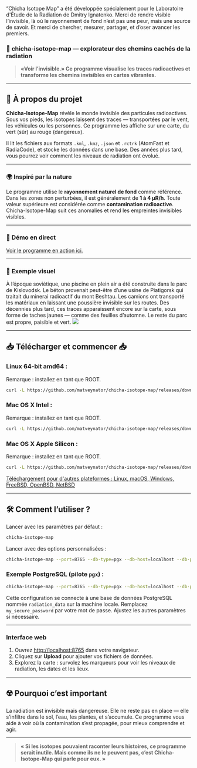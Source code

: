 “Chicha Isotope Map” a été développée spécialement pour le Laboratoire d'Étude de la Radiation de Dmitry Ignatenko. Merci de rendre visible l’invisible, là où le rayonnement de fond n’est pas une peur, mais une source de savoir. Et merci de chercher, mesurer, partager, et d’oser avancer les premiers.

### 🌌 **chicha-isotope-map** — explorateur des chemins cachés de la radiation

> **«Voir l’invisible.» Ce programme visualise les traces radioactives et transforme les chemins invisibles en cartes vibrantes.**

---

## 📖 **À propos du projet**

**Chicha-Isotope-Map** révèle le monde invisible des particules radioactives. Sous vos pieds, les isotopes laissent des traces — transportées par le vent, les véhicules ou les personnes. Ce programme les affiche sur une carte, du vert (sûr) au rouge (dangereux).

Il lit les fichiers aux formats `.kml`, `.kmz`, `.json` et `.rctrk` (AtomFast et RadiaCode), et stocke les données dans une base. Des années plus tard, vous pourrez voir comment les niveaux de radiation ont évolué.

---

### 🌍 **Inspiré par la nature**

Le programme utilise le **rayonnement naturel de fond** comme référence. Dans les zones non perturbées, il est généralement de **1 à 4 µR/h**. Toute valeur supérieure est considérée comme **contamination radioactive**. Chicha-Isotope-Map suit ces anomalies et rend les empreintes invisibles visibles.

---

### 📸 **Démo en direct**

<a href="https://jutsa.ru" target="_blank">Voir le programme en action ici.</a>

---

### 📸 **Exemple visuel**

À l’époque soviétique, une piscine en plein air a été construite dans le parc de Kislovodsk. Le béton provenait peut-être d’une usine de Piatigorsk qui traitait du minerai radioactif du mont Beshtau. Les camions ont transporté les matériaux en laissant une poussière invisible sur les routes. Des décennies plus tard, ces traces apparaissent encore sur la carte, sous forme de taches jaunes — comme des feuilles d’automne. Le reste du parc est propre, paisible et vert. <img src="https://repository-images.githubusercontent.com/870016860/11fd6abc-fe8b-4cd8-95c2-df1c631c8762">

---

## 📥 **Télécharger et commencer** 📥

### Linux 64-bit amd64 :

Remarque : installez en tant que ROOT.

```bash
curl -L https://github.com/matveynator/chicha-isotope-map/releases/download/latest/chicha-isotope-map_linux_amd64 > /usr/local/bin/chicha-isotope-map; chmod +x /usr/local/bin/chicha-isotope-map; chicha-isotope-map --version;
```

### Mac OS X Intel :

Remarque : installez en tant que ROOT.

```bash
curl -L https://github.com/matveynator/chicha-isotope-map/releases/download/latest/chicha-isotope-map_darwin_amd64 > /usr/local/bin/chicha-isotope-map; chmod +x /usr/local/bin/chicha-isotope-map; chicha-isotope-map --version;
```

### Mac OS X Apple Silicon :

Remarque : installez en tant que ROOT.

```bash
curl -L https://github.com/matveynator/chicha-isotope-map/releases/download/latest/chicha-isotope-map_darwin_amd64 > /usr/local/bin/chicha-isotope-map; chmod +x /usr/local/bin/chicha-isotope-map; chicha-isotope-map --version;
```

[Téléchargement pour d'autres plateformes : Linux, macOS, Windows, FreeBSD, OpenBSD, NetBSD](https://github.com/matveynator/chicha-isotope-map/releases/tag/latest)

---

## 🛠 **Comment l’utiliser ?**

Lancer avec les paramètres par défaut :

```bash
chicha-isotope-map
```

Lancer avec des options personnalisées :

```bash
chicha-isotope-map --port=8765 --db-type=pgx --db-host=localhost --db-port=5432 --db-user=postgres --db-pass=yourpassword --db-name=isotope_db --pg-ssl-mode=prefer
```

### Exemple PostgreSQL (pilote `pgx`) :

```bash
chicha-isotope-map --port=8765 --db-type=pgx --db-host=localhost --db-port=5432 --db-user=postgres --db-pass=my_secure_password --db-name=radiation_data --pg-ssl-mode=require
```

Cette configuration se connecte à une base de données PostgreSQL nommée `radiation_data` sur la machine locale. Remplacez `my_secure_password` par votre mot de passe. Ajustez les autres paramètres si nécessaire.

---

### Interface web

1. Ouvrez [http://localhost:8765](http://localhost:8765) dans votre navigateur.
2. Cliquez sur **Upload** pour ajouter vos fichiers de données.
3. Explorez la carte : survolez les marqueurs pour voir les niveaux de radiation, les dates et les lieux.

---

## ☢️ **Pourquoi c’est important**

La radiation est invisible mais dangereuse. Elle ne reste pas en place — elle s’infiltre dans le sol, l’eau, les plantes, et s’accumule. Ce programme vous aide à voir où la contamination s’est propagée, pour mieux comprendre et agir.

---

> **« Si les isotopes pouvaient raconter leurs histoires, ce programme serait inutile. Mais comme ils ne le peuvent pas, c’est Chicha-Isotope-Map qui parle pour eux. »**
